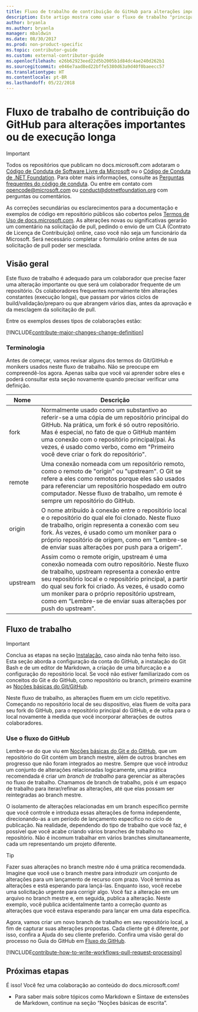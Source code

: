 ```yaml
---
title: Fluxo de trabalho de contribuição do GitHub para alterações importantes ou de execução longa
description: Este artigo mostra como usar o fluxo de trabalho "principal" do colaborador para fazer contribuições nos artigos do docs.microsoft.com.
author: bryanla
ms.author: bryanla
manager: mbaldwin
ms.date: 08/30/2017
ms.prod: non-product-specific
ms.topic: contributor-guide
ms.custom: external-contributor-guide
ms.openlocfilehash: e26b62923eed22d5b2005b1d84dc4ae240d262b1
ms.sourcegitcommit: e046e7aad8ed22bffe5380d63a9d40f0baeecc57
ms.translationtype: HT
ms.contentlocale: pt-BR
ms.lasthandoff: 05/22/2018
---
```

# <a name="github-contribution-workflow-for-major-or-long-running-changes"></a>Fluxo de trabalho de contribuição do GitHub para alterações importantes ou de execução longa

> [!IMPORTANT]
> Todos os repositórios que publicam no docs.microsoft.com adotaram o [Código de Conduta de Software Livre da Microsoft](https://opensource.microsoft.com/codeofconduct/) ou o [Código de Conduta de .NET Foundation](https://dotnetfoundation.org/code-of-conduct). Para obter mais informações, consulte as [Perguntas frequentes do código de conduta](https://opensource.microsoft.com/codeofconduct/faq/). Ou entre em contato com [opencode@microsoft.com](mailto:opencode@microsoft.com) ou [conduct@dotnetfoundation.org](mailto:conduct@dotnetfoundation.org) com perguntas ou comentários.<br>
>
> As correções secundárias ou esclarecimentos para a documentação e exemplos de código em repositório públicos são cobertos pelos [Termos de Uso de docs.microsoft.com](https://docs.microsoft.com/legal/termsofuse). As alterações novas ou significativas gerarão um comentário na solicitação de pull, pedindo o envio de um CLA (Contrato de Licença de Contribuição) online, caso você não seja um funcionário da Microsoft. Será necessário completar o formulário online antes de sua solicitação de pull poder ser mesclada.

## <a name="overview"></a>Visão geral

Este fluxo de trabalho é adequado para um colaborador que precise fazer uma alteração importante ou que será um colaborador frequente de um repositório. Os colaboradores frequentes normalmente têm alterações constantes (execução longa), que passam por vários ciclos de build/validação/preparo ou que abrangem vários dias, antes da aprovação e da mesclagem da solicitação de pull.

Entre os exemplos desses tipos de colaborações estão:

[!INCLUDE[contribute-major-changes-change-definition](includes/contribute-how-to-write-workflows-major-change-definition.md)]

### <a name="terminology"></a>Terminologia

Antes de começar, vamos revisar alguns dos termos do Git/GitHub e monikers usados neste fluxo de trabalho. Não se preocupe em compreendê-los agora. Apenas saiba que você vai aprender sobre eles e poderá consultar esta seção novamente quando precisar verificar uma definição.

| Nome | Descrição |
|-----------|-------------|
|fork|Normalmente usado como um substantivo ao referir-se a uma cópia de um repositório principal do GitHub. Na prática, um fork é só outro repositório. Mas é especial, no fato de que o GitHub mantém uma conexão com o repositório principal/pai. Às vezes, é usado como verbo, como em "Primeiro você deve criar o fork do repositório".|
|remote|Uma conexão nomeada com um repositório remoto, como o remoto de "origin" ou "upstream". O Git se refere a eles como remotos porque eles são usados para referenciar um repositório hospedado em outro computador. Nesse fluxo de trabalho, um remote é sempre um repositório do GitHub.|
|origin|O nome atribuído à conexão entre o repositório local e o repositório do qual ele foi clonado. Neste fluxo de trabalho, origin representa a conexão com seu fork. Às vezes, é usado como um moniker para o próprio repositório de origem, como em “Lembre-se de enviar suas alterações por push para a origem”.|
|upstream|Assim como o remote origin, upstream é uma conexão nomeada com outro repositório. Neste fluxo de trabalho, upstream representa a conexão entre seu repositório local e o repositório principal, a partir do qual seu fork foi criado. Às vezes, é usado como um moniker para o próprio repositório upstream, como em “Lembre-se de enviar suas alterações por push do upstream”.|

## <a name="workflow"></a>Fluxo de trabalho

>[!IMPORTANT]
> Conclua as etapas na seção [Instalação](get-started-setup-github.md), caso ainda não tenha feito isso. Esta seção aborda a configuração da conta do GitHub, a instalação do Git Bash e de um editor de Markdown, a criação de uma bifurcação e a configuração do repositório local. Se você não estiver familiarizado com os conceitos do Git e do GitHub, como repositório ou branch, primeiro examine as [Noções básicas do Git/GitHub](git-github-fundamentals.md).

Neste fluxo de trabalho, as alterações fluem em um ciclo repetitivo. Começando no repositório local de seu dispositivo, elas fluem de volta para seu fork do GitHub, para o repositório principal do GitHub, e de volta para o local novamente à medida que você incorporar alterações de outros colaboradores.

### <a name="use-github-flow"></a>Use o fluxo do GitHub

Lembre-se do que viu em [Noções básicas do Git e do GitHub](git-github-fundamentals.md#git), que um repositório do Git contém um branch mestre, além de outros branches em progresso que não foram integrados ao mestre. Sempre que você introduz um conjunto de alterações relacionadas logicamente, uma prática recomendada é criar um *branch de trabalho* para gerenciar as alterações no fluxo de trabalho. Chamamos de branch de trabalho, pois é um espaço de trabalho para iterar/refinar as alterações, até que elas possam ser reintegradas ao branch mestre.

O isolamento de alterações relacionadas em um branch específico permite que você controle e introduza essas alterações de forma independente, direcionando-as a um período de lançamento específico no ciclo de publicação. Na realidade, dependendo do tipo de trabalho que você faz, é possível que você acabe criando vários branches de trabalho no repositório. Não é incomum trabalhar em vários branches simultaneamente, cada um representando um projeto diferente.

>[!TIP]
>Fazer suas alterações no branch mestre *não* é uma prática recomendada. Imagine que você use o branch mestre para introduzir um conjunto de alterações para um lançamento de recurso com prazo. Você termina as alterações e está esperando para lançá-las. Enquanto isso, você recebe uma solicitação urgente para corrigir algo. Você faz a alteração em um arquivo no branch mestre e, em seguida, publica a alteração. Neste exemplo, você publica acidentalmente tanto a correção *quanto* as alterações que você estava esperando para lançar em uma data específica.

Agora, vamos criar um novo branch de trabalho em seu repositório local, a fim de capturar suas alterações propostas. Cada cliente git é diferente, por isso, confira a Ajuda do seu cliente preferido. Confira uma visão geral do processo no Guia do GitHub em [Fluxo do GitHub](https://guides.github.com/introduction/flow/).

[!INCLUDE[contribute-how-to-write-workflows-pull-request-processing](includes/contribute-how-to-write-workflows-pull-request-processing.md)]

## <a name="next-steps"></a>Próximas etapas

É isso! Você fez uma colaboração ao conteúdo do docs.microsoft.com!

- Para saber mais sobre tópicos como Markdown e Sintaxe de extensões de Markdown, continue na seção “Noções básicas de escrita”.
